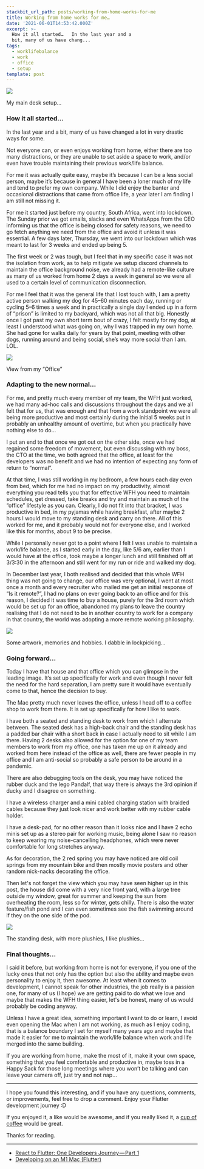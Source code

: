```yaml
---
stackbit_url_path: posts/working-from-home-works-for-me
title: Working from home works for me…
date: '2021-06-01T14:53:42.000Z'
excerpt: >-
  How it all started…   In the last year and a
  bit, many of us have chang...
tags:
  - worklifebalance
  - work
  - office
  - setup
template: post
---
```



![](https://cdn-images-1.medium.com/max/1024/1*L0a5Si8dT5ACYGpfh6Whzw.jpeg)<figcaption>My main desk setup…</figcaption>

### How it all started…

In the last year and a bit, many of us have changed a lot in very drastic ways for some.

Not everyone can, or even enjoys working from home, either there are too many distractions, or they are unable to set aside a space to work, and/or even have trouble maintaining their previous work/life balance.

For me it was actually quite easy, maybe it’s because I can be a less social person, maybe it’s because in general I have been a loner much of my life and tend to prefer my own company. While I did enjoy the banter and occasional distractions that came from office life, a year later I am finding I am still not missing it.

For me it started just before my country, South Africa, went into lockdown. The Sunday prior we got emails, slacks and even WhatsApps from the CEO informing us that the office is being closed for safety reasons, we need to go fetch anything we need from the office and avoid it unless it was essential. A few days later, Thursday, we went into our lockdown which was meant to last for 3 weeks and ended up being 5.

The first week or 2 was tough, but I feel that in my specific case it was not the isolation from work, as to help mitigate we setup discord channels to maintain the office background noise, we already had a remote-like culture as many of us worked from home 2 days a week in general so we were all used to a certain level of communication disconnection.

For me I feel that it was the general life that I lost touch with, I am a pretty active person walking my dog for 45–60 minutes each day, running or cycling 5–6 times a week and in practically a single day I ended up in a form of “prison” is limited to my backyard, which was not all that big. Honestly once I got past my own short term bout of crazy, I felt mostly for my dog, at least I understood what was going on, why I was trapped in my own home. She had gone for walks daily for years by that point, meeting with other dogs, running around and being social, she’s way more social than I am. LOL.

![](https://cdn-images-1.medium.com/max/1024/1*USWBRF4ONjmCjlafkkJEYw.jpeg)<figcaption>View from my “Office”</figcaption>

### Adapting to the new normal…

For me, and pretty much every member of my team, the WFH just worked, we had many ad-hoc calls and discussions throughout the days and we all felt that for us, that was enough and that from a work standpoint we were all being more productive and most certainly during the initial 5 weeks put in probably an unhealthy amount of overtime, but when you practically have nothing else to do…

I put an end to that once we got out on the other side, once we had regained some freedom of movement, but even discussing with my boss, the CTO at the time, we both agreed that the office, at least for the developers was no benefit and we had no intention of expecting any form of return to “normal”.

At that time, I was still working in my bedroom, a few hours each day even from bed, which for me had no impact on my productivity, almost everything you read tells you that for effective WFH you need to maintain schedules, get dressed, take breaks and try and maintain as much of the “office” lifestyle as you can. Clearly, I do not fit into that bracket, I was productive in bed, in my pyjamas while having breakfast, after maybe 2 hours I would move to my standing desk and carry on there. All of this worked for me, and it probably would not for everyone else, and I worked like this for months, about 9 to be precise.

While I personally never got to a point where I felt I was unable to maintain a work/life balance, as I started early in the day, like 5/6 am, earlier than I would have at the office, took maybe a longer lunch and still finished off at 3/3:30 in the afternoon and still went for my run or ride and walked my dog.

In December last year, I both realised and decided that this whole WFH thing was not going to change, our office was very optional, I went at most once a month and every recruiter who mailed me get an initial response of “Is it remote?”, I had no plans on ever going back to an office and for this reason, I decided it was time to buy a house, purely for the 3rd room which would be set up for an office, abandoned my plans to leave the country realising that I do not need to be in another country to work for a company in that country, the world was adopting a more remote working philosophy.

![](https://cdn-images-1.medium.com/max/1024/1*WFNfAHNP4dwgllzs29A3nw.jpeg)<figcaption>Some artwork, memories and hobbies. I dabble in lockpicking…</figcaption>

### Going forward…

Today I have that house and that office which you can glimpse in the leading image. It’s set up specifically for work and even though I never felt the need for the hard separation, I am pretty sure it would have eventually come to that, hence the decision to buy.

The Mac pretty much never leaves the office, unless I head off to a coffee shop to work from there. It is set up specifically for how I like to work.

I have both a seated and standing desk to work from which I alternate between. The seated desk has a high-back chair and the standing desk has a padded bar chair with a short back in case I actually need to sit while I am there. Having 2 desks also allowed for the option for one of my team members to work from my office, one has taken me up on it already and worked from here instead of the office as well, there are fewer people in my office and I am anti-social so probably a safe person to be around in a pandemic.

There are also debugging tools on the desk, you may have noticed the rubber duck and the lego Pandalf, that way there is always the 3rd opinion if ducky and I disagree on something.

I have a wireless charger and a mini cabled charging station with braided cables because they just look nicer and work better with my rubber cable holder.

I have a desk-pad, for no other reason than it looks nice and I have 2 echo minis set up as a stereo pair for working music, being alone I saw no reason to keep wearing my noise-cancelling headphones, which were never comfortable for long stretches anyway.

As for decoration, the 2 red spring you may have noticed are old coil springs from my mountain bike and then mostly movie posters and other random nick-nacks decorating the office.

Then let's not forget the view which you may have seen higher up in this post, the house did come with a very nice front yard, with a large tree outside my window, great for summer and keeping the sun from overheating the room, less so for winter, gets chilly. There is also the water feature/fish pond and I can even sometimes see the fish swimming around if they on the one side of the pod.

![](https://cdn-images-1.medium.com/max/1024/1*K6uiKlBIYkO_nXMU5_fLlw.jpeg)<figcaption>The standing desk, with more plushies, I like plushies…</figcaption>

### Final thoughts…

I said it before, but working from home is not for everyone, if you one of the lucky ones that not only has the option but also the ability and maybe even personality to enjoy it, then awesome. At least when it comes to development, I cannot speak for other industries, the job really is a passion one, for many of us (I hope) we are getting paid to do what we love and maybe that makes the WFH thing easier, let's be honest, many of us would probably be coding anyway.

Unless I have a great idea, something important I want to do or learn, I avoid even opening the Mac when I am not working, as much as I enjoy coding, that is a balance boundary I set for myself many years ago and maybe that made it easier for me to maintain the work/life balance when work and life merged into the same building.

If you are working from home, make the most of it, make it your own space, something that you feel comfortable and productive in, maybe toss in a Happy Sack for those long meetings where you won’t be talking and can leave your camera off, just try and not nap…

****

I hope you found this interesting, and if you have any questions, comments, or improvements, feel free to drop a comment. Enjoy your Flutter development journey :D

If you enjoyed it, a like would be awesome, and if you really liked it, a [cup of coffee](https://www.buymeacoffee.com/remelehane) would be great.

Thanks for reading.

****

- [React to Flutter: One Developers Journey — Part 1](https://remelehane.dev/posts/react-to-flutter-one-developers-journey-part-1/)
- [Developing on an M1 Mac (Flutter)](https://remelehane.dev/posts/developing-on-an-m1-mac-flutter/)


